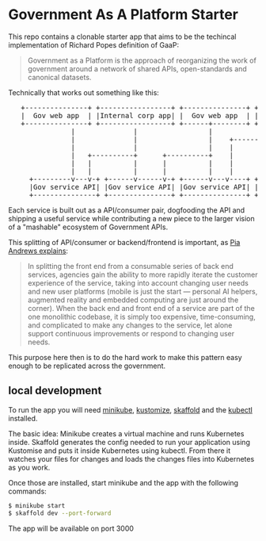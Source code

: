 # Government As A Platform Starter

This repo contains a clonable starter app that aims to be the techincal implementation of Richard Popes definition of GaaP:

>Government as a Platform is the approach of reorganizing the work of government around a network of shared APIs, open-standards and canonical datasets.

Technically that works out something like this:

<pre>
   +---------------+ +-----------------+ +---------------+ +-----------------+ +---------------+
   |  Gov web app  | |Internal corp app| |  Gov web app  | |3rd party IOS app| |  Gov web app  |
   +---------------+ +-----------------+ +------+--------+ +--------+--------+ +-------+-------+
               |              |                 |                    |                 |      
               |              |                 |    +---------------+------------+    |        
               |              |                 |    |               |            |    |       
               |   +----------+      +----------+    |               |  +--------------|      
               |   |          |      |          |    |               |  |         |    |        
               |   |          |      |          |    |               |  |         |    |      
     +---------v---v-+ +------v------v-+ +------v---v----+ +--------v--v---+ +----v----v-----+
     |Gov service API| |Gov service API| |Gov service API| |Gov service API| |Gov service API|
     +---------------+ +---------------+ +---------------+ +---------------+ +---------------+
</pre>

Each service is built out as a API/consumer pair, dogfooding the API and shipping a useful service while contributing a new piece to the larger vision of a "mashable" ecosystem of Government APIs.

This splitting of API/consumer or backend/frontend is important, as [Pia Andrews explains](https://www.themandarin.com.au/118672-government-as-a-platform-the-foundation-for-digital-government-and-gov-2-0/):

>In splitting the front end from a consumable series of back end services, agencies gain the ability to more rapidly iterate the customer experience of the service, taking into account changing user needs and new user platforms (mobile is just the start — personal AI helpers, augmented reality and embedded computing are just around the corner). When the back end and front end of a service are part of the one monolithic codebase, it is simply too expensive, time-consuming, and complicated to make any changes to the service, let alone support continuous improvements or respond to changing user needs.

This purpose here then is to do the hard work to make this pattern easy enough to be replicated across the government.


## local development

To run the app you will need [minikube](https://kubernetes.io/docs/tasks/tools/install-minikube/), [kustomize](https://kustomize.io/), [skaffold](https://skaffold.dev/) and the [kubectl](https://kubernetes.io/docs/tasks/tools/install-kubectl/) installed.

The basic idea: Minikube creates a virtual machine and runs Kubernetes inside. Skaffold generates the config needed to run your application using Kustomise and puts it inside Kubernetes using kubectl. From there it watches your files for changes and loads the changes files into Kubernetes as you work.


Once those are installed, start minikube and the app with the following commands:

```bash
$ minikube start
$ skaffold dev --port-forward
```

The app will be available on port 3000
